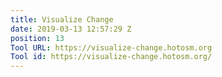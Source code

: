 ```yaml
---
title: Visualize Change
date: 2019-03-13 12:57:29 Z
position: 13
Tool URL: https://visualize-change.hotosm.org
Tool id: https://visualize-change.hotosm.org/
---
```


